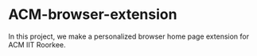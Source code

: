 # ACM-browser-extension
In this project, we make a personalized browser home page extension for ACM IIT Roorkee. 
